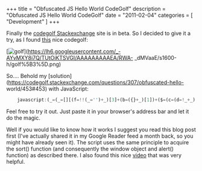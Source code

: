 +++
title = "Obfuscated JS Hello World CodeGolf"
description = "Obfuscated JS Hello World CodeGolf"
date = "2011-02-04"
categories = [ "Development" ]
+++

Finally the [codegolf Stackexchange](https://codegolf.stackexchage.com) site is in beta. So I decided to give it a
try, as I found
[this](https://codegolf.stackexchange.com/questions/307/obfuscated-hello-world)
nice codegolf:

[![golf](https://lh6.googleusercontent.com/_-AYvMXY8i7Q/TUtOiX1x-ZI/AAAAAAAAAEE/2ipQ5l8Q4d4/golf_thumb%5B1%5D.png?imgmax=800)](https://lh6.googleusercontent.com/_-AYvMXY8i7Q/TUtOiKTSVGI/AAAAAAAAAEA/RWA-
_dMVaaE/s1600-h/golf%5B3%5D.png)

So…. Behold my
[solution](https://codegolf.stackexchange.com/questions/307/obfuscated-hello-
world/453#453) with JavaScript:

```javascript
    javascript:(_=(_=[][(f=!!(_='')+_)[3]+(b=({}+_)[1])+($=(c=(d=!_+_)[1])+d[0])])())[f[1]+'l'+(a=d[3])+$]("H"+a+'ll'+b+' W'+b+c+'ld');
```

Feel free to try it out. Just paste it in your browser's address bar and let
it do the magic.

Well if you would like to know how it works I suggest you read this blog post
first (I've actually shared it in my Google Reader feed a month back, so you
might have already seen it). The script uses the same principle to acquire the
sort() function (and consequently the window object and alert() function) as
described there. I also found this nice [video](https://vimeo.com/15961577)
that was very helpful.
